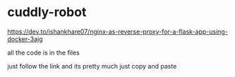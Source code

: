 # cuddly-robot


https://dev.to/ishankhare07/nginx-as-reverse-proxy-for-a-flask-app-using-docker-3ajg


all the code is in the files

just follow the link and its pretty much just copy and paste



